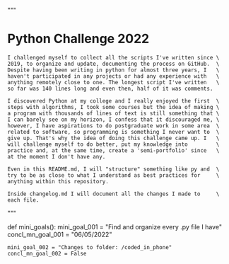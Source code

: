 """
# Python Challenge 2022

    I challenged myself to collect all the scripts I've written since \
    2019, to organize and update, documenting the process on GitHub.  \
    Despite having been writing in python for almost three years, I   \
    haven't participated in any projects or had any experience with   \
    anything remotely close to one. The longest script I've written   \
    so far was 140 lines long and even then, half of it was comments.

    I discovered Python at my college and I really enjoyed the first  \
    steps with algorithms, I took some courses but the idea of making \
    a program with thousands of lines of text is still something that \
    I can barely see on my horizon, I confess that it discouraged me, \
    however, I have aspirations to do postgraduate work in some area  \
    related to software, so programming is something I never want to  \
    give up. That's why the idea of doing this challenge came up. I   \
    will challenge myself to do better, put my knowledge into         \
    practice and, at the same time, create a 'semi-portfolio' since   \
    at the moment I don't have any.

    Even in this README.md, I will "structure" something like py and  \
    try to be as close to what I understand as best practices for     \
    anything within this repository.

    Inside changelog.md I will document all the changes I made to     \
    each file.
"""

def mini_goals():
    mini_goal_001 = "Find and organize every .py file I have"
    concl_mn_goal_001 = "06/05/2022"

    mini_goal_002 = "Changes to folder: /coded_in_phone"
    concl_mn_goal_002 = False